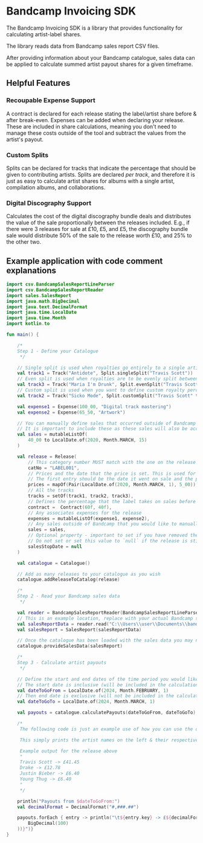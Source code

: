 # Bandcamp Invoicing SDK

The Bandcamp Invoicing SDK is a library that provides functionality for calculating artist-label shares.

The library reads data from Bandcamp sales report CSV files.

After providing information about your Bandcamp catalogue, sales data can be applied to calculate
summed artist payout shares for a given timeframe.

## Helpful Features 

###  Recoupable Expense Support
A contract is declared for each release stating the label/artist share before & after break-even.
Expenses can be added when declaring your release. These are included in share calculations, meaning you don't need to 
manage these costs outside of the tool and subtract the values from the artist's payout.

### Custom Splits
Splits can be declared for tracks that indicate the percentage that should be given to contributing artists. Splits are declared _per track_, and therefore it is just as easy to calculate artist shares for albums with a single artist, compilation albums, and collaborations.

### Digital Discography Support
Calculates the cost of the digital discography bundle deals and distributes the value of the sale proportionally between the releases included. E.g., if there were 3 releases for sale at £10, £5, and £5, the discography bundle sale would distribute 50% of the sale to the release worth £10, and 25% to the other two.

## Example application with code comment explanations

```kotlin
import csv.BandcampSalesReportLineParser
import csv.BandcampSalesReportReader
import sales.SalesReport
import java.math.BigDecimal
import java.text.DecimalFormat
import java.time.LocalDate
import java.time.Month
import kotlin.to

fun main() {

    /*
    Step 1 - Define your Catalogue
     */

    // Single split is used when royalties go entirely to a single artist
    val track1 = Track("Antidote", Split.singleSplit("Travis Scott"))
    // Even split is used when royalties are to be evenly split between the contributing artists
    val track3 = Track("Maria I'm Drunk", Split.evenSplit("Travis Scott", "Justin Bieber", "Young Thug"))
    // Custom split is used when you want to define custom royalty percentages
    val track2 = Track("Sicko Mode", Split.customSplit("Travis Scott" to 60f, "Drake" to 40f))

    val expense1 = Expense(100_00, "Digital track mastering")
    val expense2 = Expense(65_50, "Artwork")

    // You can manually define sales that occurred outside of Bandcamp here to ensure the payout calculation includes these
    // It is important to include these as these sales will also be accounted for when working out expenses to be paid off / break even point
    val sales = mutableListOf(
        40_00 to LocalDate.of(2020, Month.MARCH, 15)
    )

    val release = Release(
        // This category number MUST match with the one on the release on Bandcamp
        catNo = "LABEL001",
        // Prices and the date that the price is set. This is used for digital discography calculations
        // The first entry should be the date it went on sale and the price at that time
        prices = mapOf(Pair(LocalDate.of(2020, Month.MARCH, 1), 5_00)),
        // All the tracks
        tracks = setOf(track1, track2, track3),
        // Defines the percentage that the label takes on sales before and after breaking even
        contract =  Contract(60f, 40f),
        // Any associates expenses for the release
        expenses = mutableListOf(expense1, expense2),
        // Any sales outside of Bandcamp that you would like to manually include
        sales = sales,
        // Optional property - important to set if you have removed the release from sale from bandcamp, otherwise this will be factored into digital discography sales
        // Do not set or set this value to `null` if the release is still for sale
        salesStopDate = null
    )

    val catalogue = Catalogue()

    // Add as many releases to your catalogue as you wish
    catalogue.addReleaseToCatalog(release)

    /*
    Step 2 - Read your Bandcamp sales data
     */

    val reader = BandcampSalesReportReader(BandcampSalesReportLineParser())
    // This is an example location, replace with your actual Bandcamp sales report CSV location
    val salesReportData = reader.read("C:\\Users\\user\\Documents\\bandcampsales.csv")
    val salesReport = SalesReport(salesReportData)

    // Once the catalogue has been loaded with the sales data you may now perform any calculations on it!
    catalogue.provideSalesData(salesReport)

    /*
    Step 3 - Calculate artist payouts
     */

    // Define the start and end dates of the time period you would like to calculate payouts for
    // The start date is inclusive (will be included in the calculations)
    val dateToGoFrom = LocalDate.of(2024, Month.FEBRUARY, 1)
    // Then end date is exclusive (will not be included in the calculations - just everything up until this date)
    val dateToGoTo = LocalDate.of(2024, Month.MARCH, 1)

    val payouts = catalogue.calculatePayouts(dateToGoFrom, dateToGoTo)

    /*
     The following code is just an example use of how you can use the data

     This simply prints the artist names on the left & their respective payout on the right, with the payout value formatted to GBP

     Example output for the release above
     "
     Travis Scott -> £41.45
     Drake -> £12.78
     Justin Bieber -> £6.40
     Young Thug -> £6.40
     "
     */

    println("Payouts from $dateToGoFrom:")
    val decimalFormat = DecimalFormat("#,###.##")

    payouts.forEach { entry -> println("\t${entry.key} -> £${decimalFormat.format(entry.value.toBigDecimal().divide(
        BigDecimal(100)
    ))}")}
}

```